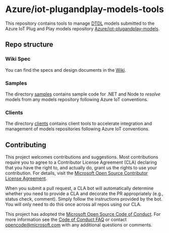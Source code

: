 # Azure/iot-plugandplay-models-tools

This repository contains tools to manage [DTDL](https://aka.ms) models submitted to the Azure IoT Plug and Play models repository [Azure/iot-plugandplay-models](https://github.com/Azure/iot-plugandplay-models).

## Repo structure

### Wiki Spec

You can find the specs and design documents in the [Wiki](https://github.com/Azure/iot-plugandplay-models-tools/wiki).

### Samples

The directory [samples](https://github.com/Azure/iot-plugandplay-models-tools/tree/dev/samples) contains sample code for .NET and Node to *resolve* models from any models repository following Azure IoT conventions.

### Clients

The directory [clients](https://github.com/Azure/iot-plugandplay-models-tools/tree/dev/clients) contains client tools to accelerate integration and management of models repositories following Azure IoT conventions.

## Contributing

This project welcomes contributions and suggestions.  Most contributions require you to agree to a
Contributor License Agreement (CLA) declaring that you have the right to, and actually do, grant us
the rights to use your contribution. For details, visit the [Microsoft Open Source Contributor License Agreement](https://cla.opensource.microsoft.com).

When you submit a pull request, a CLA bot will automatically determine whether you need to provide
a CLA and decorate the PR appropriately (e.g., status check, comment). Simply follow the instructions
provided by the bot. You will only need to do this once across all repos using our CLA.

This project has adopted the [Microsoft Open Source Code of Conduct](https://opensource.microsoft.com/codeofconduct/).
For more information see the [Code of Conduct FAQ](https://opensource.microsoft.com/codeofconduct/faq/) or
contact [opencode@microsoft.com](mailto:opencode@microsoft.com) with any additional questions or comments.
